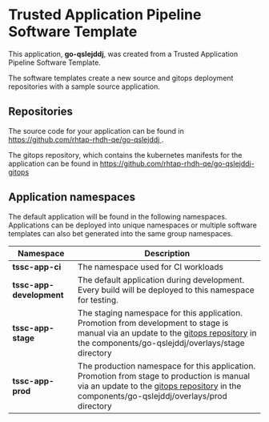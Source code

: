 # Trusted Application Pipeline Software Template

This application, **go-qslejddj**, was created from a Trusted Application Pipeline Software Template.

The software templates create a new source and gitops deployment repositories with a sample source application. 

## Repositories

The source code for your application can be found in [https://github.com/rhtap-rhdh-qe/go-qslejddj ](https://github.com/rhtap-rhdh-qe/go-qslejddj ).
 
The gitops repository, which contains the kubernetes manifests for the application can be found in 
[https://github.com/rhtap-rhdh-qe/go-qslejddj-gitops ](https://github.com/rhtap-rhdh-qe/go-qslejddj-gitops ) 

## Application namespaces 

The default application will be found in the following namespaces. Applications can be deployed into unique namespaces or multiple software templates can also bet generated into the same group namespaces.  

|  Namespace   |  Description   |  
| -------- | -------- |
| **tssc-app-ci** | The namespace used for CI workloads |
| **tssc-app-development** | The default application during development. Every build will be deployed to this namespace for testing. |
| **tssc-app-stage** | The staging namespace for this application. Promotion from development to stage is manual via an update to the [gitops repository](https://github.com/rhtap-rhdh-qe/go-qslejddj-gitops ) in the components/go-qslejddj/overlays/stage directory |
| **tssc-app-prod** | The production namespace for this application. Promotion from stage to production is manual via an update to the [gitops repository](https://github.com/rhtap-rhdh-qe/go-qslejddj-gitops ) in the components/go-qslejddj/overlays/prod directory |